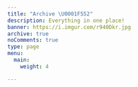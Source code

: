 ```yaml
---
title: "Archive \U0001F552️"
description: Everything in one place!
banner: https://i.imgur.com/r940Dkr.jpg
archive: true
noComments: true
type: page
menu:
  main:
    weight: 4

---
```

